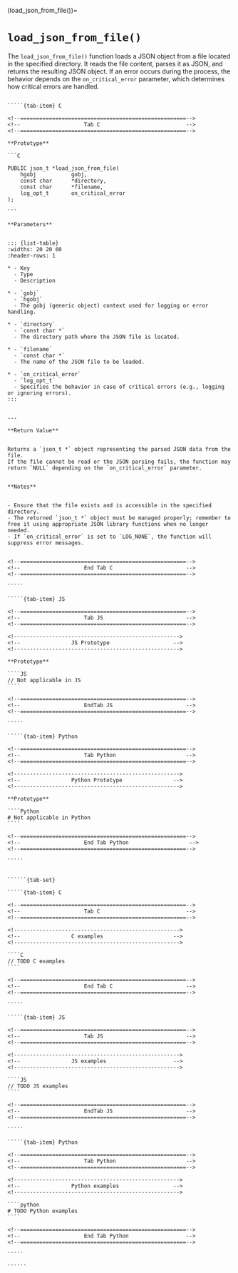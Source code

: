 <!-- ============================================================== -->
(load_json_from_file())=
# `load_json_from_file()`
<!-- ============================================================== -->


The `load_json_from_file()` function loads a JSON object from a file located in the specified directory. 
It reads the file content, parses it as JSON, and returns the resulting JSON object. 
If an error occurs during the process, the behavior depends on the `on_critical_error` parameter, which determines how critical errors are handled.


<!------------------------------------------------------------>
<!--                    Prototypes                          -->
<!------------------------------------------------------------>

``````{tab-set}

`````{tab-item} C

<!--====================================================-->
<!--                    Tab C                           -->
<!--====================================================-->

**Prototype**

```C

PUBLIC json_t *load_json_from_file(
    hgobj           gobj,
    const char      *directory,
    const char      *filename,
    log_opt_t       on_critical_error
);

```

**Parameters**


::: {list-table}
:widths: 20 20 60
:header-rows: 1

* - Key
  - Type
  - Description

* - `gobj`
  - `hgobj`
  - The gobj (generic object) context used for logging or error handling.

* - `directory`
  - `const char *`
  - The directory path where the JSON file is located.

* - `filename`
  - `const char *`
  - The name of the JSON file to be loaded.

* - `on_critical_error`
  - `log_opt_t`
  - Specifies the behavior in case of critical errors (e.g., logging or ignoring errors).
:::


---

**Return Value**


Returns a `json_t *` object representing the parsed JSON data from the file. 
If the file cannot be read or the JSON parsing fails, the function may return `NULL` depending on the `on_critical_error` parameter.


**Notes**


- Ensure that the file exists and is accessible in the specified directory.
- The returned `json_t *` object must be managed properly; remember to free it using appropriate JSON library functions when no longer needed.
- If `on_critical_error` is set to `LOG_NONE`, the function will suppress error messages.


<!--====================================================-->
<!--                    End Tab C                       -->
<!--====================================================-->

`````

`````{tab-item} JS

<!--====================================================-->
<!--                    Tab JS                          -->
<!--====================================================-->

<!---------------------------------------------------->
<!--                JS Prototype                    -->
<!---------------------------------------------------->

**Prototype**

````JS
// Not applicable in JS
````

<!--====================================================-->
<!--                    EndTab JS                       -->
<!--====================================================-->

`````

`````{tab-item} Python

<!--====================================================-->
<!--                    Tab Python                      -->
<!--====================================================-->

<!---------------------------------------------------->
<!--                Python Prototype                -->
<!---------------------------------------------------->

**Prototype**

````Python
# Not applicable in Python
````

<!--====================================================-->
<!--                    End Tab Python                   -->
<!--====================================================-->

`````

``````

<!------------------------------------------------------------>
<!--                    Examples                            -->
<!------------------------------------------------------------>

```````{dropdown} Examples

``````{tab-set}

`````{tab-item} C

<!--====================================================-->
<!--                    Tab C                           -->
<!--====================================================-->

<!---------------------------------------------------->
<!--                C examples                      -->
<!---------------------------------------------------->

````C
// TODO C examples
````

<!--====================================================-->
<!--                    End Tab C                       -->
<!--====================================================-->

`````

`````{tab-item} JS

<!--====================================================-->
<!--                    Tab JS                          -->
<!--====================================================-->

<!---------------------------------------------------->
<!--                JS examples                     -->
<!---------------------------------------------------->

````JS
// TODO JS examples
````

<!--====================================================-->
<!--                    EndTab JS                       -->
<!--====================================================-->

`````

`````{tab-item} Python

<!--====================================================-->
<!--                    Tab Python                      -->
<!--====================================================-->

<!---------------------------------------------------->
<!--                Python examples                 -->
<!---------------------------------------------------->

````python
# TODO Python examples
````

<!--====================================================-->
<!--                    End Tab Python                  -->
<!--====================================================-->

`````

``````

```````

